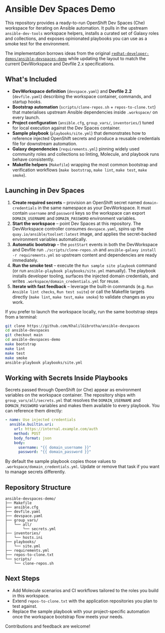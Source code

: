 # Ansible Dev Spaces Demo

This repository provides a ready-to-run OpenShift Dev Spaces (Che) workspace for iterating on Ansible automation. It pulls in the upstream `ansible-dev-tools` workspace helpers, installs a curated set of Galaxy roles and collections, and exposes opinionated playbooks you can use as a smoke test for the environment.

The implementation borrows ideas from the original [`redhat-developer-demos/ansible-devspaces-demo`](https://github.com/redhat-developer-demos/ansible-devspaces-demo) while updating the layout to match the current DevWorkspace and Devfile 2.x specifications.

## What's Included

- **DevWorkspace definition** (`devspace.yaml`) and **Devfile 2.2** (`devfile.yaml`) describing the workspace container, commands, and startup hooks.
- **Bootstrap automation** (`scripts/clone-repos.sh` + `repos-to-clone.txt`) that materialises upstream Ansible dependencies inside `.workspace/` on every launch.
- **Project configuration** (`ansible.cfg`, `group_vars/`, `inventories/`) tuned for local execution against the Dev Spaces container.
- **Sample playbook** (`playbooks/site.yml`) that demonstrates how to reference injected OpenShift secrets and produce a reusable credentials file for downstream automation.
- **Galaxy dependencies** (`requirements.yml`) pinning widely used community roles and collections so linting, Molecule, and playbook runs behave consistently.
- **Makefile helpers** (`Makefile`) wrapping the most common bootstrap and verification workflows (`make bootstrap`, `make lint`, `make test`, `make smoke`).

## Launching in Dev Spaces

1. **Create required secrets** – provision an OpenShift secret named `domain-credentials` in the same namespace as your DevWorkspace. It must contain `username` and `password` keys so the workspace can export `DOMAIN_USERNAME` and `DOMAIN_PASSWORD` environment variables.
2. **Start the workspace** – point Dev Spaces at this repository. The DevWorkspace controller consumes `devspace.yaml`, spins up the `quay.io/ansible/toolset:latest` image, and applies the secret-backed environment variables automatically.
3. **Automatic bootstrap** – the `postStart` events in both the DevWorkspace and Devfile run `./scripts/clone-repos.sh` and `ansible-galaxy install -r requirements.yml` so upstream content and dependencies are ready immediately.
4. **Run the smoke test** – execute the `Run sample site playbook` command (or run `ansible-playbook playbooks/site.yml` manually). The playbook installs developer tooling, surfaces the injected domain credentials, and writes `.workspace/domain_credentials.yml` for reuse.
5. **Iterate with fast feedback** – leverage the built-in commands (e.g. `Run Ansible lint checks`, `Run test suite`) or call the Makefile targets directly (`make lint`, `make test`, `make smoke`) to validate changes as you work.

If you prefer to launch the workspace locally, run the same bootstrap steps from a terminal:

```bash
git clone https://github.com/KhalilGibrotha/ansible-devspaces
cd ansible-devspaces
git checkout main
cd ansible-devspaces-demo
make bootstrap
make lint
make test
make smoke
ansible-playbook playbooks/site.yml
```

## Working with Secrets Inside Playbooks

Secrets passed through OpenShift (or Che) appear as environment variables on the workspace container. The repository ships with `group_vars/all/secrets.yml` that resolves the `DOMAIN_USERNAME` and `DOMAIN_PASSWORD` variables and makes them available to every playbook. You can reference them directly:

```yaml
- name: Use injected credentials
  ansible.builtin.uri:
    url: https://internal.example.com/auth
    method: POST
    body_format: json
    body:
      username: "{{ domain_username }}"
      password: "{{ domain_password }}"
```

By default the sample playbook copies those values to `.workspace/domain_credentials.yml`. Update or remove that task if you want to manage secrets differently.

## Repository Structure

```
ansible-devspaces-demo/
├── Makefile
├── ansible.cfg
├── devfile.yaml
├── devspace.yaml
├── group_vars/
│   └── all/
│       └── secrets.yml
├── inventories/
│   └── hosts.ini
├── playbooks/
│   └── site.yml
├── requirements.yml
├── repos-to-clone.txt
└── scripts/
    └── clone-repos.sh
```

## Next Steps

- Add Molecule scenarios and CI workflows tailored to the roles you build in this workspace.
- Extend `repos-to-clone.txt` with the application repositories you plan to test against.
- Replace the sample playbook with your project-specific automation once the workspace bootstrap flow meets your needs.

Contributions and feedback are welcome!
